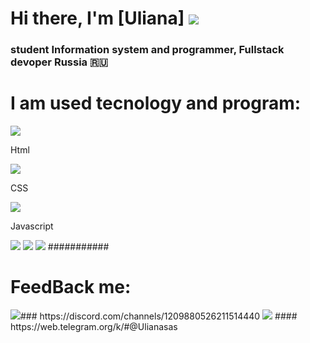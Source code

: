 # Hi there, I'm [Uliana] ![](https://github.com/blackcater/blackcater/raw/main/images/Hi.gif) 
###  student Information system and programmer, Fullstack devoper Russia 🇷🇺
# I am used tecnology and program:
<img src="![image](https://github.com/Programmist2003/Programmist2003/assets/159609886/3a8341e7-3ab3-428d-9223-1d0ee838548a)"> <p>Html</p>
<img src="![image](https://github.com/Programmist2003/Programmist2003/assets/159609886/5c6df4bf-8ef5-415d-9a0f-225885368bce)"><p>CSS</p>
<img src="![image](https://github.com/Programmist2003/Programmist2003/assets/159609886/8cc6cf95-f6c1-4f03-bacb-377ace7335a3)"><p>Javascript</p>
<img src="![image](https://github.com/Programmist2003/Programmist2003/assets/159609886/9ebd0856-77e9-4d8a-adbc-40e7c43997b5)">
<img src="![image](https://github.com/Programmist2003/Programmist2003/assets/159609886/689df0cf-c4b5-43e2-b69c-cb645be76bf9)">
<img src="![image](https://github.com/Programmist2003/Programmist2003/assets/159609886/3dec1bc0-f6fb-4384-aaf8-fd03a23de351)">
###########
# FeedBack me:
<span>
  <img src="![image](https://github.com/Programmist2003/Programmist2003/assets/159609886/1851e516-ef90-442f-af8a-6f1a4f564fbf)">### <a>https://discord.com/channels/1209880526211514440</a>
  <img src="![image](https://github.com/Programmist2003/Programmist2003/assets/159609886/14438d55-9518-486b-8240-84d2ab1fd317)"> #### <a>https://web.telegram.org/k/#@Ulianasas</a>
</span>
